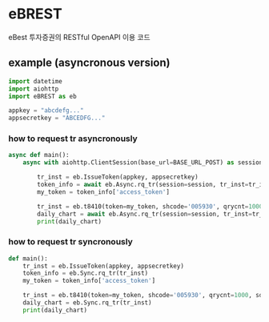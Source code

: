 # eBREST
eBest 투자증권의 RESTful OpenAPI 이용 코드

## example (asyncronous version)

```python
import datetime
import aiohttp
import eBREST as eb

appkey = "abcdefg..."
appsecretkey = "ABCEDFG..."
```


### how to request tr asyncronously
```python
async def main():
    async with aiohttp.ClientSession(base_url=BASE_URL_POST) as session:

        tr_inst = eb.IssueToken(appkey, appsecretkey)
        token_info = await eb.Async.rq_tr(session=session, tr_inst=tr_inst)
        my_token = token_info['access_token']

        tr_inst = eb.t8410(token=my_token, shcode='005930', qrycnt=1000, sdate='20200101', edate='20230926')
        daily_chart = await eb.Async.rq_tr(session=session, tr_inst=tr_inst)
        print(daily_chart)
```


### how to request tr syncronously

```python
def main():
    tr_inst = eb.IssueToken(appkey, appsecretkey)
    token_info = eb.Sync.rq_tr(tr_inst)
    my_token = token_info['access_token']

    tr_inst = eb.t8410(token=my_token, shcode='005930', qrycnt=1000, sdate='20200101', edate='20230926')
    daily_chart = eb.Sync.rq_tr(tr_inst)
    print(daily_chart)
```
